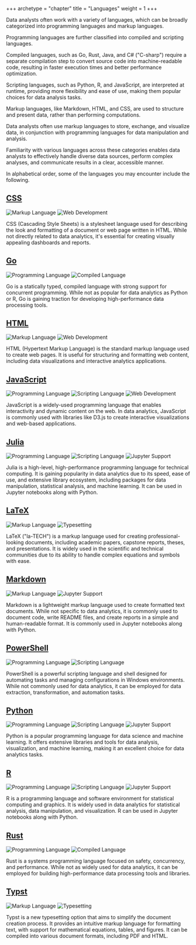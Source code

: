 +++
archetype = "chapter"
title = "Languages"
weight = 1
+++

Data analysts often work with a variety of languages, 
which can be broadly categorized into programming languages 
and markup languages. 

Programming languages are further classified into 
compiled and scripting languages. 

Compiled languages, such as Go, Rust, Java, and C# ("C-sharp")
require a separate compilation step to convert source code into 
machine-readable code, 
resulting in faster execution times and better performance optimization. 

Scripting languages, such as Python, R, and JavaScript, 
are interpreted at runtime, 
providing more flexibility and ease of use, 
making them popular choices for data analysis tasks. 

Markup languages, like Markdown, HTML, and CSS, 
are used to structure and present data, 
rather than performing computations. 

Data analysts often use markup languages to store, 
exchange, and visualize data, in conjunction with programming languages 
for data manipulation and analysis. 

Familiarity with various languages across these categories 
enables data analysts to effectively handle diverse data sources, 
perform complex analyses, and communicate results in a clear, accessible manner.

In alphabetical order, 
some of the languages you may encounter include the following.

## [CSS](css) 
![Markup Language](https://img.shields.io/badge/-Markup%20Language-blue) 
![Web Development](https://img.shields.io/badge/-Web%20Development-blueviolet)

CSS (Cascading Style Sheets) is a stylesheet language used for describing 
the look and formatting of a document or web page written in HTML. 
While not directly related to data analytics, 
it's essential for creating visually appealing 
dashboards and reports.

## [Go](go) 
![Programming Language](https://img.shields.io/badge/-Programming%20Language-green)
![Compiled Language](https://img.shields.io/badge/-Compiled%20Language-yellow)

Go is a statically typed, compiled language with strong support for 
concurrent programming. 
While not as popular for data analytics as 
Python or R, Go is gaining traction for developing high-performance 
data processing tools.

## [HTML](html) 
![Markup Language](https://img.shields.io/badge/-Markup%20Language-blue)
![Web Development](https://img.shields.io/badge/-Web%20Development-blueviolet)

HTML (Hypertext Markup Language) is the standard markup language 
used to create web pages. 
It is useful for structuring and formatting web content, 
including data visualizations and interactive 
analytics applications.

## [JavaScript](javascript) 
![Programming Language](https://img.shields.io/badge/-Programming%20Language-green)
![Scripting Language](https://img.shields.io/badge/-Scripting%20Language-darkgreen)
![Web Development](https://img.shields.io/badge/-Web%20Development-blueviolet)

JavaScript is a widely-used programming language that enables 
interactivity and dynamic content on the web. 
In data analytics, 
JavaScript is commonly used with libraries like D3.js to create 
interactive visualizations and web-based applications.

## [Julia](julia) 
![Programming Language](https://img.shields.io/badge/-Programming%20Language-green) 
![Scripting Language](https://img.shields.io/badge/-Scripting%20Language-darkgreen)
![Jupyter Support](https://img.shields.io/badge/-Jupyter%20Support-orange)

Julia is a high-level, high-performance programming language for 
technical computing. 
It is gaining popularity in data analytics due 
to its speed, ease of use, and extensive library ecosystem, including 
packages for data manipulation, statistical analysis, and machine learning. 
It can be used in Jupyter notebooks along with Python.

## [LaTeX](latex)
![Markup Language](https://img.shields.io/badge/-Markup%20Language-blue) 
![Typesetting](https://img.shields.io/badge/-Typesetting-red)

LaTeX ("la-TECH") is a markup language used for creating professional-looking documents, 
including academic papers, capstone reports, theses, and presentations. 
It is widely used in the scientific and technical communities 
due to its ability to handle complex equations and symbols with ease. 

## [Markdown](markdown) 
![Markup Language](https://img.shields.io/badge/-Markup%20Language-blue) 
![Jupyter Support](https://img.shields.io/badge/-Jupyter%20Support-orange)

Markdown is a lightweight markup language used to create formatted 
text documents. While not specific to data analytics, it is commonly 
used to document code, write README files, and create reports in a 
simple and human-readable format. It is commonly used in Jupyter notebooks 
along with Python.

## [PowerShell](powershell) 
![Programming Language](https://img.shields.io/badge/-Programming%20Language-green)
![Scripting Language](https://img.shields.io/badge/-Scripting%20Language-darkgreen)

PowerShell is a powerful scripting language and shell designed for 
automating tasks and managing configurations in Windows environments. 
While not commonly used for data analytics, it can be employed for data 
extraction, transformation, and automation tasks.

## [Python](python) 
![Programming Language](https://img.shields.io/badge/-Programming%20Language-green) 
![Scripting Language](https://img.shields.io/badge/-Scripting%20Language-darkgreen)
![Jupyter Support](https://img.shields.io/badge/-Jupyter%20Support-orange)

Python is a popular programming language for data science and machine learning. 
It offers extensive libraries and tools for data analysis, visualization, 
and machine learning, making it an excellent choice for data analytics tasks.

## [R](r) 
![Programming Language](https://img.shields.io/badge/-Programming%20Language-green) 
![Scripting Language](https://img.shields.io/badge/-Scripting%20Language-darkgreen)
![Jupyter Support](https://img.shields.io/badge/-Jupyter%20Support-orange)

R is a programming language and software environment for statistical 
computing and graphics. It is widely used in data analytics for 
statistical analysis, data manipulation, and visualization. 
R can be used in Jupyter notebooks along with Python.

## [Rust](rust) 
![Programming Language](https://img.shields.io/badge/-Programming%20Language-green) 
![Compiled Language](https://img.shields.io/badge/-Compiled%20Language-yellow)

Rust is a systems programming language focused on safety, concurrency, 
and performance. While not as widely used for data analytics, 
it can be employed for building high-performance data processing tools 
and libraries.

## [Typst](https://github.com/typst/typst)
![Markup Language](https://img.shields.io/badge/-Markup%20Language-blue) 
![Typesetting](https://img.shields.io/badge/-Typesetting-red)

Typst is a new typesetting option that aims to simplify the document creation process. 
It provides an intuitive markup language for formatting text, 
with support for mathematical equations, tables, and figures. 
It can be compiled into various document formats, 
including PDF and HTML. 